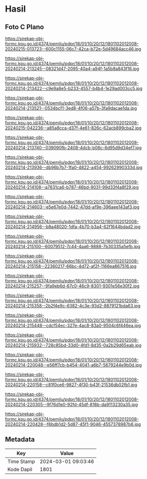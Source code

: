 # Hasil

## Foto C Plano

https://sirekap-obj-formc.kpu.go.id/4374/pemilu/pdpr/18/01/10/20/12/1801102012008-20240215-013723--600c1155-06c7-42ca-b72e-5d49684acc46.jpg

https://sirekap-obj-formc.kpu.go.id/4374/pemilu/pdpr/18/01/10/20/12/1801102012008-20240214-213245--08321d47-2095-40a4-a94f-1a5b8a843f16.jpg

https://sirekap-obj-formc.kpu.go.id/4374/pemilu/pdpr/18/01/10/20/12/1801102012008-20240214-213422--c9e9a8e5-b233-4557-b4b4-1e29ad003cc5.jpg

https://sirekap-obj-formc.kpu.go.id/4374/pemilu/pdpr/18/01/10/20/12/1801102012008-20240214-213521--0534bcf1-3ed8-4f06-a57b-3fa9dacae1da.jpg

https://sirekap-obj-formc.kpu.go.id/4374/pemilu/pdpr/18/01/10/20/12/1801102012008-20240215-042236--a85a8cca-d37f-4e61-826c-62acb899cba2.jpg

https://sirekap-obj-formc.kpu.go.id/4374/pemilu/pdpr/18/01/10/20/12/1801102012008-20240214-213740--039090fb-2408-4dcb-b08c-6d95d9d34ef7.jpg

https://sirekap-obj-formc.kpu.go.id/4374/pemilu/pdpr/18/01/10/20/12/1801102012008-20240214-213936--db96b7b7-1fa0-4822-a454-99262990333d.jpg

https://sirekap-obj-formc.kpu.go.id/4374/pemilu/pdpr/18/01/10/20/12/1801102012008-20240214-214108--a7631ca6-b787-46bd-9031-99d33f4a8f29.jpg

https://sirekap-obj-formc.kpu.go.id/4374/pemilu/pdpr/18/01/10/20/12/1801102012008-20240214-214603--e5e67e0d-7442-47dd-af9e-396aee143af3.jpg

https://sirekap-obj-formc.kpu.go.id/4374/pemilu/pdpr/18/01/10/20/12/1801102012008-20240214-214956--b8a48020-1dfa-4b70-b3a4-62f1644bdad2.jpg

https://sirekap-obj-formc.kpu.go.id/4374/pemilu/pdpr/18/01/10/20/12/1801102012008-20240214-215100--60079512-7c44-4aa6-9888-7b30335a5efb.jpg

https://sirekap-obj-formc.kpu.go.id/4374/pemilu/pdpr/18/01/10/20/12/1801102012008-20240214-215158--22360217-66bc-4d72-af2f-1166ea867516.jpg

https://sirekap-obj-formc.kpu.go.id/4374/pemilu/pdpr/18/01/10/20/12/1801102012008-20240214-215257--9fa9eb6d-67c0-46c9-8301-9301e56e30f2.jpg

https://sirekap-obj-formc.kpu.go.id/4374/pemilu/pdpr/18/01/10/20/12/1801102012008-20240214-215358--2b2f4e9c-6382-4c3e-93d2-8879121bda63.jpg

https://sirekap-obj-formc.kpu.go.id/4374/pemilu/pdpr/18/01/10/20/12/1801102012008-20240214-215448--cdcf54ec-327e-4ac8-83a0-9504c6f446ea.jpg

https://sirekap-obj-formc.kpu.go.id/4374/pemilu/pdpr/18/01/10/20/12/1801102012008-20240214-215932--728c85bd-33d0-4fd1-8d35-0a2b29d65eab.jpg

https://sirekap-obj-formc.kpu.go.id/4374/pemilu/pdpr/18/01/10/20/12/1801102012008-20240214-220048--e56ff7cb-b454-4041-a6b7-5679244e9b0d.jpg

https://sirekap-obj-formc.kpu.go.id/4374/pemilu/pdpr/18/01/10/20/12/1801102012008-20240214-220158--c81f0ce6-9827-4f30-b43f-21536db02fb1.jpg

https://sirekap-obj-formc.kpu.go.id/4374/pemilu/pdpr/18/01/10/20/12/1801102012008-20240214-220305--9f76d1e0-92fd-45df-818b-da9113230a35.jpg

https://sirekap-obj-formc.kpu.go.id/4374/pemilu/pdpr/18/01/10/20/12/1801102012008-20240214-220428--f6bdb1d2-5d87-45f1-9046-4557378987b6.jpg


## Metadata

| Key        | Value               |
| ---------- | ------------------- |
| Time Stamp | 2024-03-01 09:03:46 |
| Kode Dapil | 1801                |




